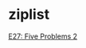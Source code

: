 # ziplist
[E27: Five Problems 2](http://courses.ics.hawaii.edu/ics314s25/morea/coding-standards/experience-five-problems-2.html)
